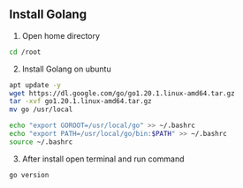 ## Install Golang

1. Open home directory
```bash
cd /root
```

2. Install Golang on ubuntu
```bash
apt update -y 
wget https://dl.google.com/go/go1.20.1.linux-amd64.tar.gz
tar -xvf go1.20.1.linux-amd64.tar.gz
mv go /usr/local

echo "export GOROOT=/usr/local/go" >> ~/.bashrc
echo "export PATH=/usr/local/go/bin:$PATH" >> ~/.bashrc
source ~/.bashrc
```

3. After install open terminal and run command
```bash
go version
```